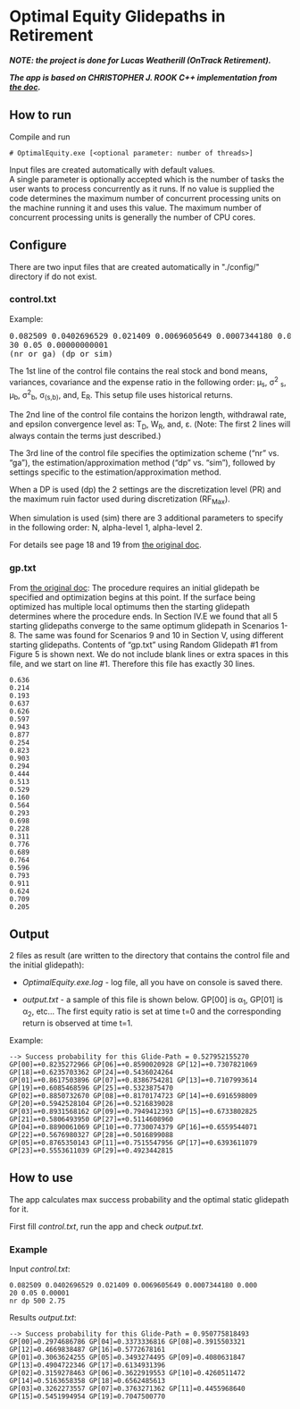 # Optimal Equity Glidepaths in Retirement

***NOTE: the project is done for Lucas Weatherill (OnTrack Retirement).***

***The app is based on CHRISTOPHER J. ROOK C++ implementation from [the doc](doc/1506.08400-1.pdf).***

## How to run

Compile and run 

    # OptimalEquity.exe [<optional parameter: number of threads>]
    
Input files are created automatically with default values.  
A single parameter is optionally accepted which is the number of tasks the user wants to process concurrently as it runs. If no value is supplied the code determines the maximum number of concurrent processing units on the machine running it and uses this value. The maximum number of concurrent processing units is generally the number of CPU cores.

## Configure

There are two input files that are created automatically in "./config/" directory if do not exist.

### control.txt

Example:

<pre>
0.082509 0.0402696529 0.021409 0.0069605649 0.0007344180 0.000
30 0.05 0.00000000001
(nr or ga) (dp or sim) <parameters>
</pre>

The 1st line of the control file contains the real stock and bond means, variances, covariance and the expense 
ratio in the following order: μ<sub>s</sub>, σ<sup>2</sup>
<sub>s</sub>, μ<sub>b</sub>, σ<sup>2</sup><sub>b</sub>, σ<sub>(s,b)</sub>, and, E<sub>R</sub>. This setup file uses 
historical returns. 

The 2nd line of the control file contains 
the horizon length, withdrawal rate, and epsilon convergence level as: T<sub>D</sub>, W<sub>R</sub>, and, ε. 
(Note: The first 2 lines will always contain the terms just described.) 

The 3rd line of the control file specifies the
optimization scheme (“nr” vs. “ga”), the estimation/approximation method (“dp” vs. “sim”),
followed by settings specific to the estimation/approximation method.  

When a DP is used (dp) the 2 settings are the discretization level (PR) and the maximum ruin factor used during discretization
(RF<sub>Max</sub>). 

When simulation is used (sim) there are 3 additional parameters to specify in the following order: N, alpha-level 1, alpha-level 2.

For details see page 18 and 19 from [the original doc](doc/1506.08400-1.pdf).

### gp.txt

From [the original doc](doc/1506.08400-1.pdf): The procedure requires an initial glidepath be specified and optimization begins at this
point. If the surface being optimized has multiple local optimums then the starting glidepath
determines where the procedure ends. In Section IV.E we found that all 5 starting glidepaths
converge to the same optimum glidepath in Scenarios 1-8. The same was found for Scenarios 9
and 10 in Section V, using different starting glidepaths. Contents of “gp.txt” using Random
Glidepath #1 from Figure 5 is shown next. We do not include blank lines or extra spaces in this
file, and we start on line #1. Therefore this file has exactly 30 lines.

```
0.636
0.214
0.193
0.637
0.626
0.597
0.943
0.877
0.254
0.823
0.903
0.294
0.444
0.513
0.529
0.160
0.564
0.293
0.698
0.228
0.311
0.776
0.689
0.764
0.596
0.793
0.911
0.624
0.709
0.205
```

## Output

2 files as result (are written to the directory that contains the control file and the initial glidepath):

* *OptimalEquity.exe.log* - log file, all you have on console is saved there.

* *output.txt* - a sample of this file is shown below. GP[00] is α<sub>1</sub>, GP[01] is α<sub>2</sub>,
etc... The first equity ratio is set at time t=0 and the corresponding return is observed at time t=1.

Example:
```
--> Success probability for this Glide-Path = 0.527952155270
GP[00]=+0.8235272966 GP[06]=+0.8590020928 GP[12]=+0.7307821069 GP[18]=+0.6235703362 GP[24]=+0.5436024264
GP[01]=+0.8617503896 GP[07]=+0.8386754281 GP[13]=+0.7107993614 GP[19]=+0.6085468596 GP[25]=+0.5323875470
GP[02]=+0.8850732670 GP[08]=+0.8170174723 GP[14]=+0.6916598009 GP[20]=+0.5942528104 GP[26]=+0.5216839028
GP[03]=+0.8931568162 GP[09]=+0.7949412393 GP[15]=+0.6733802825 GP[21]=+0.5806493950 GP[27]=+0.5114608960
GP[04]=+0.8890061069 GP[10]=+0.7730074379 GP[16]=+0.6559544071 GP[22]=+0.5676980327 GP[28]=+0.5016899088
GP[05]=+0.8765350143 GP[11]=+0.7515547956 GP[17]=+0.6393611079 GP[23]=+0.5553611039 GP[29]=+0.4923442815
```

## How to use

The app calculates max success probability and the optimal static glidepath for it.

First fill *control.txt*, run the app and check *output.txt*.

### Example

Input *control.txt*:

```
0.082509 0.0402696529 0.021409 0.0069605649 0.0007344180 0.000
20 0.05 0.00001
nr dp 500 2.75
```

Results *output.txt*:

```
--> Success probability for this Glide-Path = 0.950775818493
GP[00]=0.2974686786 GP[04]=0.3373336816 GP[08]=0.3915503321 GP[12]=0.4669838487 GP[16]=0.5772678161 
GP[01]=0.3063624255 GP[05]=0.3493274495 GP[09]=0.4080631847 GP[13]=0.4904722346 GP[17]=0.6134931396 
GP[02]=0.3159278463 GP[06]=0.3622919553 GP[10]=0.4260511472 GP[14]=0.5163658358 GP[18]=0.6562485613 
GP[03]=0.3262273557 GP[07]=0.3763271362 GP[11]=0.4455968640 GP[15]=0.5451994954 GP[19]=0.7047500770 
```

